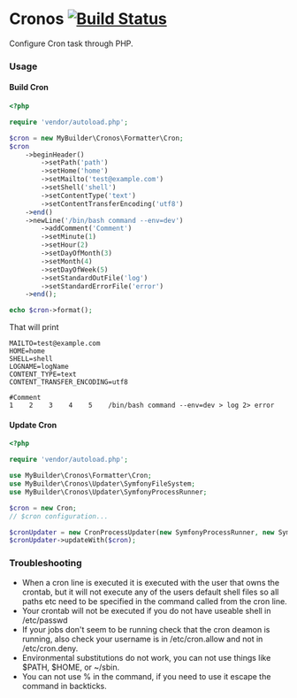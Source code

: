 Cronos [![Build Status](https://secure.travis-ci.org/mybuilder/cronos.png?branch=master)](http://travis-ci.org/mybuilder/cronos)
======

Configure Cron task through PHP.

### Usage

#### Build Cron
```php
<?php

require 'vendor/autoload.php';

$cron = new MyBuilder\Cronos\Formatter\Cron;
$cron
    ->beginHeader()
        ->setPath('path')
        ->setHome('home')
        ->setMailto('test@example.com')
        ->setShell('shell')
        ->setContentType('text')
        ->setContentTransferEncoding('utf8')
    ->end()
    ->newLine('/bin/bash command --env=dev')
        ->addComment('Comment')
        ->setMinute(1)
        ->setHour(2)
        ->setDayOfMonth(3)
        ->setMonth(4)
        ->setDayOfWeek(5)
        ->setStandardOutFile('log')
        ->setStandardErrorFile('error')
    ->end();

echo $cron->format();
```

That will print

    MAILTO=test@example.com
    HOME=home
    SHELL=shell
    LOGNAME=logName
    CONTENT_TYPE=text
    CONTENT_TRANSFER_ENCODING=utf8

    #Comment
    1    2    3    4    5    /bin/bash command --env=dev > log 2> error

#### Update Cron

```php
<?php

require 'vendor/autoload.php';

use MyBuilder\Cronos\Formatter\Cron;
use MyBuilder\Cronos\Updater\SymfonyFileSystem;
use MyBuilder\Cronos\Updater\SymfonyProcessRunner;

$cron = new Cron;
// $cron configuration...

$cronUpdater = new CronProcessUpdater(new SymfonyProcessRunner, new SymfonyFileSystem);
$cronUpdater->updateWith($cron);
```

### Troubleshooting

* When a cron line is executed it is executed with the user that owns the crontab, but it will not execute any of the users default shell files so all paths etc need to be specified in the command called from the cron line.
* Your crontab will not be executed if you do not have useable shell in /etc/passwd
* If your jobs don't seem to be running check that the cron deamon is running, also check your username is in /etc/cron.allow and not in /etc/cron.deny.
* Environmental substitutions do not work, you can not use things like $PATH, $HOME, or ~/sbin.
* You can not use % in the command, if you need to use it escape the command in backticks.
